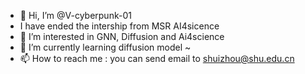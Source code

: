 - 👋 Hi, I’m @V-cyberpunk-01
- I have ended the intership from MSR AI4sicence
- 👀 I’m interested in GNN, Diffusion and Ai4science
- 🌱 I’m currently learning diffusion model ~
- 📫 How to reach me : you can send email to shuizhou@shu.edu.cn

<!---
V-cyberpunk-01/V-cyberpunk-01 is a ✨ special ✨ repository because its `README.md` (this file) appears on your GitHub profile.
You can click the Preview link to take a look at your changes.
--->

